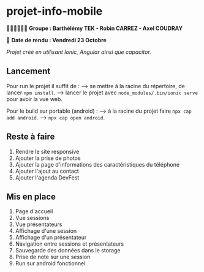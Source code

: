 # projet-info-mobile
👨‍💻👨‍💻👨‍💻 __Groupe : Barthélémy TEK - Robin CARREZ - Axel COUDRAY__


📅 __Date de rendu : Vendredi 23 Octobre__

_Projet créé en utilisant Ionic, Angular ainsi que capacitor._

## Lancement
Pour run le projet il suffit de :
--> se mettre à la racine du répertoire, de lancer `npm install`.
--> lancer le projet avec `node_modules/.bin/ionic serve` pour avoir la vue web.

Pour le build sur portable (android) :
--> à la racine du projet faire `npx cap add android`.
--> `npx cap open android`.

## Reste à faire
1. Rendre le site responsive
2. Ajouter la prise de photos
3. Ajouter la page d'informations des caractéristiques du téléphone
4. Ajouter l'ajout au contact
5. Ajouter l'agenda DevFest

## Mis en place
1. Page d'accueil
2. Vue sessions
3. Vue présentateurs
4. Affichage d'une session
5. Affichage d'un présentateur
6. Navigation entre sessions et présentateurs
7. Sauvegarde des données dans le storage
8. Prise de note sur une session
9. Run sur android fonctionnel
